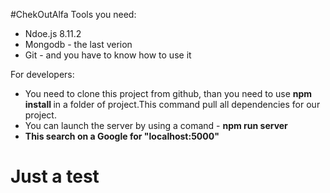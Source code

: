 #ChekOutAlfa
Tools you need:

<ul>
  <li>Ndoe.js 8.11.2</li>
  <li>Mongodb - the last verion</li>
  <li>Git - and you have to know how to use it</li>
</ul>
For developers:
<ul>
  <li>You need to clone this project from github, than you need to use <b> npm install </b> in a folder of project.This command pull all dependencies for our project.</li>
  <li>You can launch the server by using a comand - <b> npm run server </li>
  <li>This search on a Google for "localhost:5000"</li>
</ul>
<h1> Just a test </h1>
